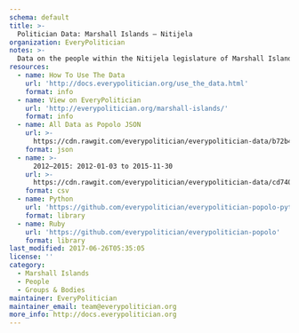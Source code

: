 ```yaml
---
schema: default
title: >-
  Politician Data: Marshall Islands — Nitijela
organization: EveryPolitician
notes: >-
  Data on the people within the Nitijela legislature of Marshall Islands.
resources:
  - name: How To Use The Data
    url: 'http://docs.everypolitician.org/use_the_data.html'
    format: info
  - name: View on EveryPolitician
    url: 'http://everypolitician.org/marshall-islands/'
    format: info
  - name: All Data as Popolo JSON
    url: >-
      https://cdn.rawgit.com/everypolitician/everypolitician-data/b72b463ae433fd05cdeeec5ff6176b4a10f8b09b/data/Marshall_Islands/Nitijela/ep-popolo-v1.0.json
    format: json
  - name: >-
      2012–2015: 2012-01-03 to 2015-11-30
    url: >-
      https://cdn.rawgit.com/everypolitician/everypolitician-data/cd740dfb9630ef83be901a6cfd68d7dc4d17a99e/data/Marshall_Islands/Nitijela/term-2012.csv
    format: csv
  - name: Python
    url: 'https://github.com/everypolitician/everypolitician-popolo-python'
    format: library
  - name: Ruby
    url: 'https://github.com/everypolitician/everypolitician-popolo'
    format: library
last_modified: 2017-06-26T05:35:05
license: ''
category:
  - Marshall Islands
  - People
  - Groups & Bodies
maintainer: EveryPolitician
maintainer_email: team@everypolitician.org
more_info: http://docs.everypolitician.org
---
```

